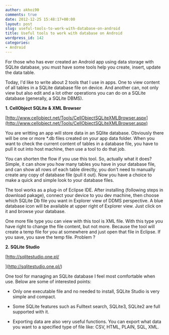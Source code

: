 ```yaml
---
author: akhoi90
comments: true
date: 2012-12-25 15:48:17+00:00
layout: post
slug: useful-tools-to-work-with-database-on-android
title: Useful tools to work with database on Android
wordpress_id: 142
categories:
- Android
---
```


For those who has ever created an Android app using data storage with SQLite database, you must have some tools help you create, insert, update the data table.

<!-- more -->

Today, I'd like to write about 2 tools that I use in apps. One to view content of all tables in a SQLite database file on device. And another can, not only view but also edit and a lot other operations you can do on a SQLite database (generally, a SQLite DBMS).

**1. CellObject SQLite & XML Browser**

[http://www.cellobject.net/Tools/CellObjectSQLiteXMLBrowser.aspx](http://www.cellobject.net/Tools/CellObjectSQLiteXMLBrowser.aspx)

You are writting an app will store data in an SQlite database. Obviously there will be one or more *.db files created on your app data folder. When you want to check the current content of tables in a database file, you have to pull it out into host machine, then use a tool to do that job.

You can shorten the flow if you use this tool. So, actually what it does? Simple, it can show you how many tables you have in your database file, and can show all rows of each table directly, you don't need to manually create any copy of database file (pull it out). Now you have a choice to make a quick and simple look to your database files.

The tool works as a plug-in of Eclipse IDE. After installing (following steps in download pakage), connect your device to you dev machine, then choose which SQLite Db file you want in Explorer view of DDMS perspective. A blue database icon will be available at upper right of Explorer view. Just click on it and browse your database.

One more file type you can view with this tool is XML file. With this type you have right to change the file content, but not more. Because the tool will create a temp file for you at somewhere and just open that file in Eclipse. If you save, you save the temp file. Problem ?

**2. SQLite Studio**

[http://sqlitestudio.one.pl/

](http://sqlitestudio.one.pl/)

One tool for managing an SQLite database I feel most comfortable when use. Below are some of interested points:

- Only one executable file and no needed to install, SQLite Studio is very simple and compact.

- Some SQLite features such as Fulltext search, SQLite3, SQLite2 are full supported with it.

- Exporting data are also very useful functions. You can export what data you want to a specified type of file like: CSV, HTML, PLAIN, SQL, XML.
